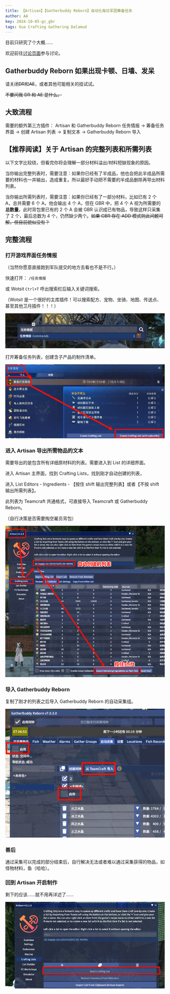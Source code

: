 ```yaml
---
title: 【Artisan】【Gatherbuddy Reborn】自动化每日军团筹备任务
author: AA
key: 2024-10-05-gc_gbr
tags: Gua Crafting Gathering Dalamud
---
```


目前只研究了个大概……

欢迎前往[讨论页面](https://github.com/DeepseaXX/aakaigua/discussions)参与讨论。

<!--more-->

## Gatherbuddy Reborn 如果出现卡顿、日墙、发呆

请关闭~~DR~~和~~AE~~，或者其他可能相关的挂试试。

~~不要问我 DR 和 AE 是什么。~~

## 大致流程

需要的额外第三方插件： Artisan 和 Gatherbuddy Reborn
任务情报 → 筹备任务界面 → 创建 Artisan 列表 → 复制文本 → Gatherbuddy Reborn 导入

## 【推荐阅读】关于 Artisan 的完整列表和所需列表

以下文字比较绕，但看完你将会理解一部分材料溢出/材料短缺现象的原因。

当你输出完整列表时，需要注意：如果你已经有了半成品，他也会把此半成品所需要的材料也一并输出，造成重复。所以最好手动把不需要的半成品删除再导出材料列表。

当你输出所需列表时，需要注意：如果你已经有了一部分材料，比如已有 2 个 A，总共需要 6 个 A，他会输出 4 个 A，但在 GBR 中，把 4 个 A 视为所需要的**总数量**，此时背包里已有的 2 个 A 会被 GBR 认识成已有物品，导致这样只采集了 2 个，最后总数为 4 个，仍然缺少两个。~~如果 GBR 存在 ADD 模式则此问题可解，但目前貌似没有？~~

## 完整流程

### 打开游戏界面任务情报

（当然你愿意直接跑到军队提交的地方去看也不是不行。）

快速打开： `/任务情报`

或 Wotsit `Ctrl+T` 呼出搜索栏后输入关键词搜索。

（Wotsit 是一个很好的主库插件！可以搜索配方、宠物、坐骑、地图、传送点、甚至其他卫月插件！！！）

![](/assets/images/2024-10-05-gc_gbr_2024-10-05-18-14-02.png)

打开筹备任务列表，创建含子产品的制作清单。

![](/assets/images/2024-10-05-gc_gbr_2024-10-05-18-08-38.png)

### 进入 Artisan 导出所需物品的文本

需要导出的是包含所有详细原材料的列表。需要进入到 List 的详细界面。

进入 Artisan 主界面，找到 Crafting Lists，找到刚才自动创建的列表，

进入 List Editors - Ingredients - 【按住 shift 输出完整列表】或者【不按 shift 输出所需列表】。

此列表为 Teamcraft 共通格式，可直接导入 Teamcraft 或 Gatherbuddy Reborn。

（自行决策是否需要掏空雇员背包）

![](/assets/images/2024-10-05-gc_gbr_2024-10-05-18-28-43.png)

### 导入 Gatherbuddy Reborn

复制了刚才的列表之后导入 Gatherbuddy Reborn 的自动采集组。

![](/assets/images/2024-10-05-gc_gbr_2024-10-05-18-30-28.png)

### 善后

通过采集可以完成的部分结束后，自行解决无法或者难以通过采集获得的物品，如怪物材料，鱼（哈哈）。

### 回到 Artisan 开启制作

剩下的应该……就不用再详述了……

![](/assets/images/2024-10-05-gc_gbr_2024-10-05-18-36-54.png)
